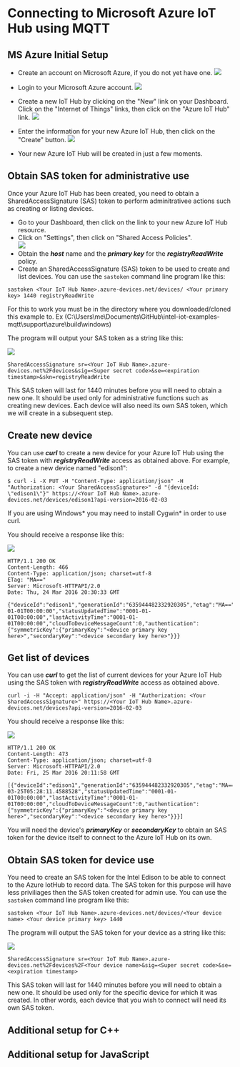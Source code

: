 # Connecting to Microsoft Azure IoT Hub using MQTT

## MS Azure Initial Setup

- Create an account on Microsoft Azure, if you do not yet have one.
![](https://raw.githubusercontent.com/hybridgroup/intel-iot-examples-mqtt/feature/add-azure-images/images/azure/create-free-account.png?token=AIP9DYBx1UlTaWX3Mxmo2jTWoOtunngGks5XBs0NwA%3D%3D)

- Login to your Microsoft Azure account.
![](https://raw.githubusercontent.com/hybridgroup/intel-iot-examples-mqtt/feature/add-azure-images/images/azure/sign-in-to-azure.png?token=AIP9DXmuK7HAiy6BL_ZSc3PPUvCh2LULks5XBs22wA%3D%3D)

- Create a new IoT Hub by clicking on the "New" link on your Dashboard. Click on the "Internet of Things" links, then click on the "Azure IoT Hub" link.
![](https://raw.githubusercontent.com/hybridgroup/intel-iot-examples-mqtt/feature/add-azure-images/images/azure/create-new-iot-hub.png?token=AIP9DShlMrDrwFJoezqwMv_igxBmNKtcks5XBs5IwA%3D%3D)

- Enter the information for your new Azure IoT Hub, then click on the "Create" button.
![](https://github.com/hybridgroup/intel-iot-examples-mqtt/blob/feature/add-azure-images/images/azure/create-new-iot-hub-2.png)

- Your new Azure IoT Hub will be created in just a few moments.

## Obtain SAS token for administrative use

Once your Azure IoT Hub has been created, you need to obtain a SharedAccessSignature (SAS) token to perform adminitrativee actions such as creating or listing devices.

- Go to your Dashboard, then click on the link to your new Azure IoT Hub resource.
- Click on "Settings", then click on "Shared Access Policies".\
![](https://raw.githubusercontent.com/hybridgroup/intel-iot-examples-mqtt/feature/add-azure-images/images/azure/obtain-sas.png?token=AIP9DYwihTofuCs4t1Tw4f38jZhklivYks5XBs8KwA%3D%3D)
- Obtain the ***host*** name and the ***primary key*** for the ***registryReadWrite*** policy.
- Create an SharedAccessSignature (SAS) token to be used to create and list devices. You can use the `sastoken` command line program like this:

```
sastoken <Your IoT Hub Name>.azure-devices.net/devices/ <Your primary key> 1440 registryReadWrite
```
For this to work you must be in the directory where you downloaded/cloned this example to. 
Ex (C:\Users\me\Documents\GitHub\intel-iot-examples-mqtt\support\azure\build\windows)

The program will output your SAS token as a string like this:

![](https://raw.githubusercontent.com/hybridgroup/intel-iot-examples-mqtt/feature/add-azure-images/images/azure/sas-example.png?token=AIP9DZZlpMFzpv4nZXVRjvRZk8J7b4_Iks5XBs97wA%3D%3D)


```
SharedAccessSignature sr=<Your IoT Hub Name>.azure-devices.net%2Fdevices&sig=<Super secret code>&se=<expiration timestamp>&skn=registryReadWrite
```

This SAS token will last for 1440 minutes before you will need to obtain a new one. It should be used only for administrative functions such as creating new devices. Each device will also need its own SAS token, which we will create in a subsequent step.

## Create new device

You can use ***curl*** to create a new device for your Azure IoT Hub using the SAS token with ***registryReadWrite*** access as obtained above. For example, to create a new device named "edison1":

```
$ curl -i -X PUT -H "Content-Type: application/json" -H "Authorization: <Your SharedAccessSignature>" -d "{deviceId: \"edison1\"}" https://<Your IoT Hub Name>.azure-devices.net/devices/edison1?api-version=2016-02-03
```
If you are using Windows* you may need to install Cygwin* in order to use curl. 

You should receive a response like this:

![](https://raw.githubusercontent.com/hybridgroup/intel-iot-examples-mqtt/feature/add-azure-images/images/azure/create-new-device-curl.png?token=AIP9Dck5K_MbkziMW1UEo-6xoCbGcP-Mks5XBtAUwA%3D%3D)

```
HTTP/1.1 200 OK
Content-Length: 466
Content-Type: application/json; charset=utf-8
ETag: "MA=="
Server: Microsoft-HTTPAPI/2.0
Date: Thu, 24 Mar 2016 20:30:33 GMT

{"deviceId":"edison1","generationId":"635944482332920305","etag":"MA==","connectionState":"Disconnected","status":"enabled","statusReason":null,"connectionStateUpdatedTime":"0001-01-01T00:00:00","statusUpdatedTime":"0001-01-01T00:00:00","lastActivityTime":"0001-01-01T00:00:00","cloudToDeviceMessageCount":0,"authentication":{"symmetricKey":{"primaryKey":"<device primary key here>","secondaryKey":"<device secondary key here>"}}}
```

## Get list of devices

You can use ***curl*** to get the list of current devices for your Azure IoT Hub using the SAS token with ***registryReadWrite*** access as obtained above.

```
curl -i -H "Accept: application/json" -H "Authorization: <Your SharedAccessSignature>" https://<Your IoT Hub Name>.azure-devices.net/devices?api-version=2016-02-03
```

You should receive a response like this:

![](https://raw.githubusercontent.com/hybridgroup/intel-iot-examples-mqtt/feature/add-azure-images/images/azure/list-devices-curl.png?token=AIP9De-KICc-5ZnVJMmKx0dmqNNL_Dpnks5XBtCLwA%3D%3D)

```
HTTP/1.1 200 OK
Content-Length: 473
Content-Type: application/json; charset=utf-8
Server: Microsoft-HTTPAPI/2.0
Date: Fri, 25 Mar 2016 20:11:58 GMT

[{"deviceId":"edison1","generationId":"635944482332920305","etag":"MA==","connectionState":"Connected","status":"enabled","statusReason":null,"connectionStateUpdatedTime":"2016-03-25T05:28:11.4588528","statusUpdatedTime":"0001-01-01T00:00:00","lastActivityTime":"0001-01-01T00:00:00","cloudToDeviceMessageCount":0,"authentication":{"symmetricKey":{"primaryKey":"<device primary key here>","secondaryKey":"<device secondary key here>"}}}]
```
You will need the device's ***primaryKey*** or ***secondaryKey*** to obtain an SAS token for the device itself to connect to the Azure IoT Hub on its own.

## Obtain SAS token for device use

You need to create an SAS token for the Intel Edison to be able to connect to the Azure IotHub to record data. The SAS token for this purpose will have less priviliages then the SAS token created for admin use. You can use the `sastoken` command line program like this:

```
sastoken <Your IoT Hub Name>.azure-devices.net/devices/<Your device name> <Your device primary key> 1440
```

The program will output the SAS token for your device as a string like this:

![](https://raw.githubusercontent.com/hybridgroup/intel-iot-examples-mqtt/feature/add-azure-images/images/azure/device-sas-example.png?token=AIP9DQGllrKUBCznLFb1d0tvW3e2fW5hks5XBtDXwA%3D%3D)

```
SharedAccessSignature sr=<Your IoT Hub Name>.azure-devices.net%2Fdevices%2F<Your device name>&sig=<Super secret code>&se=<expiration timestamp>
```

This SAS token will last for 1440 minutes before you will need to obtain a new one. It should be used only for the specific device for which it was created. In other words, each device that you wish to connect will need its own SAS token.

## Additional setup for C++

## Additional setup for JavaScript
